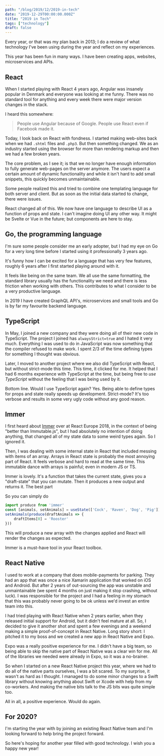 ```yaml
---
path: "/blog/2019/12/2019-in-tech"
date: "2019-12-29T00:00:00.000Z"
title: "2019 in Tech"
tags: ["technology"]
draft: false
---
```


Every year, or that was my plan back in 2013; I do a review of what technology I've been using during the year and reflect on my experiences.

This year has been fun in many ways. I have been creating apps, websites, microservices and APIs.

## React

When I started playing with React 4 years ago, Angular was insanely popular in Denmark and everyone was looking at me funny. There was no standard tool for anything and every week there were major version changes in the stack.

I heard this somewhere:

> People use Angular because of Google. People use React even if Facebook made it.

Today, I look back on React with fondness. I started making web-sites back when we had `.shtml` files and `.php3`. But then something changed. We as an industry started using the browser for more than rendering markup and then we had a few broken years.

The core problem, as I see it; is that we no longer have enough information to fully generate web-pages on the server anymore. The users expect a certain amount of dynamic functionality and while it isn't hard to add small snippets, this quickly becomes unmaintainable.

Some people realized this and tried to combine one templating language for both server and client. But as soon as the initial data started to change, there were issues.

React changed all of this. We now have one language to describe UI as a function of props and state. I can't imagine doing UI any other way. It might be Svelte or Vue in the future; but components are here to stay.

## Go, the programming language

I'm sure some people consider me an early adopter, but I had my eye on Go for a very long time before I started using it professionally 3 years ago.

It's funny how I can be excited for a language that has very few features, roughly 6 years after I first started playing around with it.

It feels like being on the same team. We all use the same formatting, the standard library usually has the functionality we need and there is less friction when working with others. This contributes to what I consider to be a very productive language.

In 2019 I have created GraphQL API's, microservices and small tools and Go is by far my favourite backend language.


## TypeScript

In May, I joined a new company and they were doing all of their new code in TypeScript. The project I joined has `alwaysStrict=true` and I hated it very much. Everything I was used to do in JavaScript was now something that the compiler refused to make work. I spent 2/3 of the time defining types for something I thought was obvious.

Later, I moved to another project where we also did TypeScript with React, but without strict-mode this time. This time, it clicked for me. It helped that I had 6 months experience with TypeScript at the time, but being free to *use TypeScript* without the feeling that I was being used by it.

Bottom line. Would I use TypeScript again? Yes. Being able to define types for props and state really speeds up development. Strict-mode? It's too verbose and results in some very ugly code without any good reason.

## Immer

I first heard about [Immer](https://github.com/immerjs/immer) over at React Europe 2018, in the context of being "better than Immutable.js", but I had absolutely no intention of doing anything, that changed all of my state data to some weird types again. So I ignored it.

Then, I was dealing with some internal state in React that included messing with items of an array. Arrays in React state is probably the most annoying part of React. It feels verbose and hard to read at the same time. This immutable dance with arrays is painful; even in modern JS or TS.

Immer is lovely. It's a function that takes the current state, gives you a "draft-state" that you can mutate. Then it produces a new output and returns it. The best part

So you can simply do
```js
import produce from 'immer'
const [animals, setAnimals] = useState(['Cock', 'Raven', 'Dog', 'Pig']);
setAnimals(produce(draftAnimals => {
    draftItems[0] = 'Rooster'
}))
```

This will produce a new array with the changes applied and React will render the changes as expected.

Immer is a must-have tool in your React toolbox.

## React Native

I used to work at a company that does mobile-payments for parking. They had an app that was once a nice Xamarin application that worked on iOS and Android. But after 2 years of out-sourcing the app was unstable and unmaintainable (we spent 4 months on just making it stop crashing, without luck). I was responsible for the project and I had a feeling in my stomach that this was probably never going to be ok unless we'd invest an entire team into this.

I had tried playing with React Native when 2 years earlier, when they released initial support for Android, but it didn't feel mature at all. So, I decided to give it another shot and spent a few evenings and a weekend making a simple proof-of-concept in React Native. Long story short: I pitched it to my boss and we created a new app in React Native and Expo.

Expo was a really positive experience for me. I didn't have a big team, so being able to skip the native part of React Native was a clear win for me. All of the libraries we needed were already in Expo, so it was a no-brainer.

So when I started on a new React Native project this year, where we had to do all of the native parts ourselves, I was a bit scared. To my surprise, it wasn't as hard as I thought. I managed to do some minor changes to a Swift library without knowing anything about Swift or Xcode with help from my co-workers. And making the native bits talk to the JS bits was quite simple too.

All in all, a positive experience. Would do again. 

## For 2020?

I'm starting the year with by joining an existing React Native team and I'm looking forward to help bring the project forward.

So here's hoping for another year filled with good technology. I wish you a happy new year!